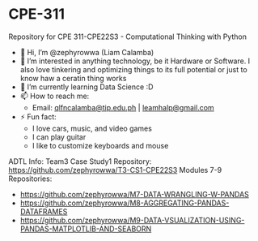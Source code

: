 # CPE-311
Repository for CPE 311-CPE22S3 - Computational Thinking with Python

- 👋 Hi, I’m @zephyrowwa (Liam Calamba)
- 👀 I’m interested in anything technology, be it Hardware or Software. I also love tinkering and optimizing things to its full potential or just to know haw a ceratin thing works
- 🌱 I’m currently learning Data Science :D
- 📫 How to reach me:
  - Email: qlfncalamba@tip.edu.ph | leamhalp@gmail.com
- ⚡ Fun fact:
  - I love cars, music, and video games
  - I can play guitar
  - I like to customize keyboards and mouse



ADTL Info:
Team3 Case Study1 Repository: https://github.com/zephyrowwa/T3-CS1-CPE22S3
Modules 7-9 Repositories:
- https://github.com/zephyrowwa/M7-DATA-WRANGLING-W-PANDAS
- https://github.com/zephyrowwa/M8-AGGREGATING-PANDAS-DATAFRAMES
- https://github.com/zephyrowwa/M9-DATA-VSUALIZATION-USING-PANDAS-MATPLOTLIB-AND-SEABORN

